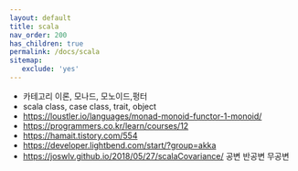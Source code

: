 ```yaml
---
layout: default
title: scala
nav_order: 200
has_children: true
permalink: /docs/scala
sitemap:
   exclude: 'yes'
---
```

* 카테고리 이론, 모나드, 모노이드,펑터
* scala class, case class, trait, object
* https://loustler.io/languages/monad-monoid-functor-1-monoid/
* https://programmers.co.kr/learn/courses/12
* https://hamait.tistory.com/554
* https://developer.lightbend.com/start/?group=akka
* https://joswlv.github.io/2018/05/27/scalaCovariance/ 공변 반공변 무공변